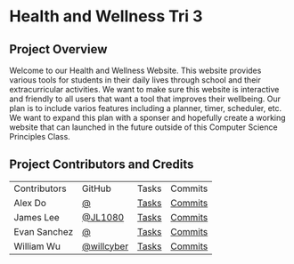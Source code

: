 # Health and Wellness Tri 3
## Project Overview
Welcome to our Health and Wellness Website. This website provides various tools for students in their daily lives through school and their extracurricular activities. We want to make sure this website is interactive and friendly to all users that want a tool that improves their wellbeing. Our plan is to include varios features including a planner, timer, scheduler, etc. We want to expand this plan with a sponser and hopefully create a working website that can launched in the future outside of this Computer Science Principles Class. 
## Project Contributors and Credits


<table>
    <tr>
        <td>Contributors</td>
        <td>GitHub</td>
        <td>Tasks</td>
        <td>Commits</td>
    </tr>
    <tr>
        <td>Alex Do</td>
        <td><a href="">@</a></td>
        <td><a href="">Tasks</a></td>
        <td><a href="">Commits</a></td>
    </tr>
    <tr>
        <td>James Lee</td>
        <td><a href="">@JL1080</a></td>
        <td><a href="">Tasks</a></td>
        <td><a href="">Commits</a></td>
    </tr>
    <tr>
        <td>Evan Sanchez</td>
        <td><a href="">@</a></td>
        <td><a href="">Tasks</a></td>
        <td><a href="">Commits</a></td>
    </tr>
     <tr>
        <td>William Wu</td>
        <td><a href="">@willcyber</a></td>
        <td><a href="">Tasks</a></td>
        <td><a href="">Commits</a></td>
    </tr> 
  
</table>
